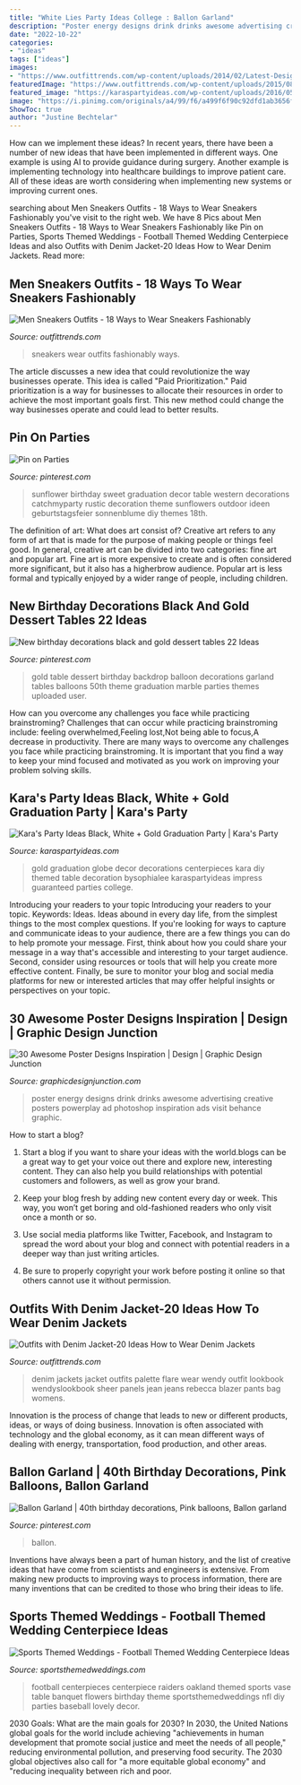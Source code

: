 ```yaml
---
title: "White Lies Party Ideas College : Ballon Garland"
description: "Poster energy designs drink drinks awesome advertising creative posters powerplay ad photoshop inspiration ads visit behance graphic"
date: "2022-10-22"
categories:
- "ideas"
tags: ["ideas"]
images:
- "https://www.outfittrends.com/wp-content/uploads/2014/02/Latest-Designs-in-women-Denim-Jackets.jpg"
featuredImage: "https://www.outfittrends.com/wp-content/uploads/2015/08/7132928933fe31d4efb07d637dda2ccd-577x1024.jpg"
featured_image: "https://karaspartyideas.com/wp-content/uploads/2016/05/Black-White-Gold-Graduation-Party-via-Karas-Party-Ideas-KarasPartyIdeas.com13.jpeg"
image: "https://i.pinimg.com/originals/a4/99/f6/a499f6f90c92dfd1ab3656fbc705dda8.jpg"
ShowToc: true
author: "Justine Bechtelar"
---
```



How can we implement these ideas?
In recent years, there have been a number of new ideas that have been implemented in different ways. One example is using AI to provide guidance during surgery. Another example is implementing technology into healthcare buildings to improve patient care. All of these ideas are worth considering when implementing new systems or improving current ones.

	

		
searching about Men Sneakers Outfits - 18 Ways to Wear Sneakers Fashionably you've visit to the right web. We have 8 Pics about Men Sneakers Outfits - 18 Ways to Wear Sneakers Fashionably like Pin on Parties, Sports Themed Weddings - Football Themed Wedding Centerpiece Ideas and also Outfits with Denim Jacket-20 Ideas How to Wear Denim Jackets. Read more:
		
    
## Men Sneakers Outfits - 18 Ways To Wear Sneakers Fashionably

<img loading=lazy src="https://www.outfittrends.com/wp-content/uploads/2015/08/7132928933fe31d4efb07d637dda2ccd-577x1024.jpg" onerror="this.onerror=null;this.src='https://tse2.mm.bing.net/th?id=OIP.6sAHnVmNCIYRG_kM3hK_KgHaNJ&amp;pid=15.1';" alt="Men Sneakers Outfits - 18 Ways to Wear Sneakers Fashionably">

_Source: outfittrends.com_

>sneakers wear outfits fashionably ways. 

	

The article discusses a new idea that could revolutionize the way businesses operate. This idea is called "Paid Prioritization." Paid prioritization is a way for businesses to allocate their resources in order to achieve the most important goals first. This new method could change the way businesses operate and could lead to better results.

    
## Pin On Parties

<img loading=lazy src="https://i.pinimg.com/736x/e4/e7/e3/e4e7e3aa888fb5944a965424308bdfe0--sweet--sunflowers.jpg" onerror="this.onerror=null;this.src='https://tse4.mm.bing.net/th?id=OIP.ApR0bv21z76b67c6-_y1NgHaKi&amp;pid=15.1';" alt="Pin on Parties">

_Source: pinterest.com_

>sunflower birthday sweet graduation decor table western decorations catchmyparty rustic decoration theme sunflowers outdoor ideen geburtstagsfeier sonnenblume diy themes 18th. 

	

The definition of art: What does art consist of?
Creative art refers to any form of art that is made for the purpose of making people or things feel good. In general, creative art can be divided into two categories: fine art and popular art. Fine art is more expensive to create and is often considered more significant, but it also has a higherbrow audience. Popular art is less formal and typically enjoyed by a wider range of people, including children.

    
## New Birthday Decorations Black And Gold Dessert Tables 22 Ideas

<img loading=lazy src="https://i.pinimg.com/originals/a4/99/f6/a499f6f90c92dfd1ab3656fbc705dda8.jpg" onerror="this.onerror=null;this.src='https://tse4.mm.bing.net/th?id=OIP.MyAsrIEL5f5gNFAwmUOGmwAAAA&amp;pid=15.1';" alt="New birthday decorations black and gold dessert tables 22 Ideas">

_Source: pinterest.com_

>gold table dessert birthday backdrop balloon decorations garland tables balloons 50th theme graduation marble parties themes uploaded user. 

	

How can you overcome any challenges you face while practicing brainstroming?
Challenges that can occur while practicing brainstroming include: feeling overwhelmed,Feeling lost,Not being able to focus,A decrease in productivity. There are many ways to overcome any challenges you face while practicing brainstroming. It is important that you find a way to keep your mind focused and motivated as you work on improving your problem solving skills.

    
## Kara&#039;s Party Ideas Black, White + Gold Graduation Party | Kara&#039;s Party

<img loading=lazy src="https://karaspartyideas.com/wp-content/uploads/2016/05/Black-White-Gold-Graduation-Party-via-Karas-Party-Ideas-KarasPartyIdeas.com13.jpeg" onerror="this.onerror=null;this.src='https://tse1.mm.bing.net/th?id=OIP.d781_Ih2gPnKWEm6c7kCMQHaLH&amp;pid=15.1';" alt="Kara&#039;s Party Ideas Black, White + Gold Graduation Party | Kara&#039;s Party">

_Source: karaspartyideas.com_

>gold graduation globe decor decorations centerpieces kara diy themed table decoration bysophialee karaspartyideas impress guaranteed parties college. 

	

Introducing your readers to your topic
Introducing your readers to your topic. Keywords: Ideas. Ideas abound in every day life, from the simplest things to the most complex questions. If you're looking for ways to capture and communicate ideas to your audience, there are a few things you can do to help promote your message. First, think about how you could share your message in a way that's accessible and interesting to your target audience. Second, consider using resources or tools that will help you create more effective content. Finally, be sure to monitor your blog and social media platforms for new or interested articles that may offer helpful insights or perspectives on your topic.

    
## 30 Awesome Poster Designs Inspiration | Design | Graphic Design Junction

<img loading=lazy src="http://gdj.graphicdesignjunction.com/wp-content/uploads/2012/09/poster+designs+16.jpg" onerror="this.onerror=null;this.src='https://tse3.mm.bing.net/th?id=OIP.z-hcJGT4GZbNXK_RPLqkowHaKd&amp;pid=15.1';" alt="30 Awesome Poster Designs Inspiration | Design | Graphic Design Junction">

_Source: graphicdesignjunction.com_

>poster energy designs drink drinks awesome advertising creative posters powerplay ad photoshop inspiration ads visit behance graphic. 

	

How to start a blog?
1. Start a blog if you want to share your ideas with the world.blogs can be a great way to get your voice out there and explore new, interesting content. They can also help you build relationships with potential customers and followers, as well as grow your brand.
2. Keep your blog fresh by adding new content every day or week. This way, you won’t get boring and old-fashioned readers who only visit once a month or so.

3. Use social media platforms like Twitter, Facebook, and Instagram to spread the word about your blog and connect with potential readers in a deeper way than just writing articles.

4. Be sure to properly copyright your work before posting it online so that others cannot use it without permission.

    
## Outfits With Denim Jacket-20 Ideas How To Wear Denim Jackets

<img loading=lazy src="https://www.outfittrends.com/wp-content/uploads/2014/02/Latest-Designs-in-women-Denim-Jackets.jpg" onerror="this.onerror=null;this.src='https://tse4.mm.bing.net/th?id=OIP.ne_Yh2k42h0Bi51JQFkurQAAAA&amp;pid=15.1';" alt="Outfits with Denim Jacket-20 Ideas How to Wear Denim Jackets">

_Source: outfittrends.com_

>denim jackets jacket outfits palette flare wear wendy outfit lookbook wendyslookbook sheer panels jean jeans rebecca blazer pants bag womens. 

	

Innovation is the process of change that leads to new or different products, ideas, or ways of doing business. Innovation is often associated with technology and the global economy, as it can mean different ways of dealing with energy, transportation, food production, and other areas.

    
## Ballon Garland | 40th Birthday Decorations, Pink Balloons, Ballon Garland

<img loading=lazy src="https://i.pinimg.com/736x/49/e7/71/49e771166b24a7dff40b67dcaa8667a1.jpg" onerror="this.onerror=null;this.src='https://tse4.mm.bing.net/th?id=OIP.vv1BXhMY3BkJI7e3ld8ZYwHaKn&amp;pid=15.1';" alt="Ballon Garland | 40th birthday decorations, Pink balloons, Ballon garland">

_Source: pinterest.com_

>ballon. 

	

Inventions have always been a part of human history, and the list of creative ideas that have come from scientists and engineers is extensive. From making new products to improving ways to process information, there are many inventions that can be credited to those who bring their ideas to life.

    
## Sports Themed Weddings - Football Themed Wedding Centerpiece Ideas

<img loading=lazy src="http://www.sportsthemedweddings.com/images/Oakland-Raiders010915a.png" onerror="this.onerror=null;this.src='https://tse2.mm.bing.net/th?id=OIP.94LlYIjOXX9t6uB9sFboiAHaJh&amp;pid=15.1';" alt="Sports Themed Weddings - Football Themed Wedding Centerpiece Ideas">

_Source: sportsthemedweddings.com_

>football centerpieces centerpiece raiders oakland themed sports vase table banquet flowers birthday theme sportsthemedweddings nfl diy parties baseball lovely decor. 

	

2030 Goals: What are the main goals for 2030?
In 2030, the United Nations global goals for the world include achieving "achievements in human development that promote social justice and meet the needs of all people," reducing environmental pollution, and preserving food security. The 2030 global objectives also call for "a more equitable global economy" and "reducing inequality between rich and poor.

